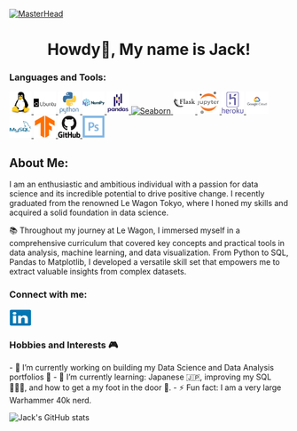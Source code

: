 [![MasterHead](https://lh3.googleusercontent.com/pw/AIL4fc8zHmJmlo7sPmTyE7cYIPFhkpppZNiFksKcGfAR2CQCCFazuXmkR2spA3UKl915Na7FKogSH03ldi6YMwKhco7MzUNDiwdjWLxd2Ij-rhUxp9Dfi8nY92VOl_Jysw6kQxFAPEK6IHA7Xaa0rOTqw-n8H8sOjACQQVi3lwewujJa869B8jHJyT7o4gQG-IsvLSyRvVc7KmEiaKbqd-L3Im7zyXq_Xo8iBzLZQ-_Lxms0BYU0GfxxKJDQPVwhjrILDqfoa6iPe63qkJE4b2Sgs5Yn-Ryr9GV_bHFqVYgV8KyXXHyvhcvSuw33rsDEQa_KCzO06PoYBbgNQIA9zfqLo3JDeFY6VuQqRP8MiXIycce8h1hBeZBvldsBOf_hICwV5JLNB4DwgTOsvtaOQpKjE6oHYbsXC3b0gVYMv06i3BHuvZJk3cVT01DoHZYhsMA_Ht7KGteYVuLnlZJncRtbZKw-jqqyBjzgDEJIWGLaltKt8SoGMg1KAyPw5WTjfWZgLeCAx4hEcBY0d5jkjRnbIi2ynt-PcGqNge1w4aS9JtJo9kxg8EbgUCpuuIfmToReNK4RGtWc9-dMoyOg4zGNr-hoKC--cWzVnowt-YRuRvbUvy78uQ6g4rE9gfG6w2HS1is4VsqrP3_C9ea-tcOSVK13-4D3iLDb1mFDYCRn9PcZ6-Gp2-ImYL5W-F3brdcxWOLl6kfa8xomBM2tEtjiyXAX1fTTqnQJiQiygDeU57YxCdIaR1hSt6bX7VkNgtf7F4dSROV_CIHxOFtRsGpufYzxHvLIQLGmZ15IWehD_IPYKhzDYwDntqeHyq45q8BPlOxqjP7Om9-c-uN0yLYh7jbelvCOjlENqvE3aJy6Y0DJoBO_y5UkiBBP6MyZAINpvLMuj9q-zZOLjKAdSkDW2nSNlU6FxvpojJkI0PsUqdApwXE-ZVFzCSMGc2PhZo4=w2170-h1630-s-no?authuser=0)](github.com/Jack-Merrett)
<h1 align = "center"> Howdy👋,  My name is Jack! </h1>

<h3 align="left">Languages and Tools:</h3>
<p align="left">
  <a href="https://www.linux.org/" target="_blank">
    <img src="https://github.com/devicons/devicon/blob/master/icons/linux/linux-original.svg" alt="Linux" width="40" height="40"/>
  </a> 
  <a href="https://ubuntu.com/" target="_blank">
    <img src="https://github.com/devicons/devicon/blob/master/icons/ubuntu/ubuntu-plain-wordmark.svg" alt="Ubuntu" width="40" height="40"/>
  </a> 
  <a href="https://www.python.org" target="_blank">
    <img src="https://github.com/devicons/devicon/blob/master/icons/python/python-original-wordmark.svg" alt="Python" width="40" height="40"/>
  </a> 
  <a href="https://numpy.org/" target="_blank">
    <img src="https://github.com/devicons/devicon/blob/master/icons/numpy/numpy-original-wordmark.svg" alt="NumPy" width="40" height="40"/>
  </a> 
  <a href="https://pandas.pydata.org/" target="_blank">
    <img src="https://github.com/devicons/devicon/blob/master/icons/pandas/pandas-original-wordmark.svg" alt="Pandas" width="40" height="40"/>
  </a> 
  <a href="https://seaborn.pydata.org/index.html" target="_blank">
    <img src="https://seaborn.pydata.org/_images/logo-tall-lightbg.svg" alt="Seaborn" width="40" height="40"/>
  </a> 
   <a href="https://flask.palletsprojects.com/en/2.3.x/" target="_blank">
    <img src="https://github.com/devicons/devicon/blob/master/icons/flask/flask-original-wordmark.svg" alt="Flask" width="40" height="40"/>
  </a> 
  <a href="https://jupyter.org/" target="_blank">
    <img src="https://github.com/devicons/devicon/blob/master/icons/jupyter/jupyter-original-wordmark.svg" alt="Jupyter" width="40" height="40"/>
  </a> 
  <a href="https://www.heroku.com/" target="_blank">
    <img src="https://github.com/devicons/devicon/blob/master/icons/heroku/heroku-original-wordmark.svg" alt="Heroku" width="40" height="40"/>
  </a>
  <a href="https://cloud.google.com/free" target="_blank">
    <img src="https://github.com/devicons/devicon/blob/master/icons/googlecloud/googlecloud-original-wordmark.svg" alt="Google Cloud" width="40" height="40"/>
  </a> 
  <a href="https://www.mysql.com/" target="_blank">
    <img src="https://github.com/devicons/devicon/blob/master/icons/mysql/mysql-plain-wordmark.svg" alt="MySQL" width="40" height="40"/>
  </a> 
  <a href="https://www.tensorflow.org/" target="_blank">
    <img src="https://github.com/devicons/devicon/blob/master/icons/tensorflow/tensorflow-original.svg" alt="TensorFlow" width="40" height="40"/>
  </a> 
  <a href="https://github.com/Jack-Merrett/Jack_Portfolio" target="_blank">
    <img src="https://github.com/devicons/devicon/blob/master/icons/github/github-original-wordmark.svg" alt="GitHub" width="40" height="40"/>
  </a>  
  <a href="https://www.photoshop.com/en" target="_blank">
    <img src="https://github.com/devicons/devicon/blob/master/icons/photoshop/photoshop-line.svg" alt="Photoshop" width="40" height="40"/>
  </a> 
</p>


## About Me:
I am an enthusiastic and ambitious individual with a passion for data science and its incredible potential to drive positive change. I recently graduated from the renowned Le Wagon Tokyo, where I honed my skills and acquired a solid foundation in data science.

📚 Throughout my journey at Le Wagon, I immersed myself in a comprehensive curriculum that covered key concepts and practical tools in data analysis, machine learning, and data visualization. From Python to SQL, Pandas to Matplotlib, I developed a versatile skill set that empowers me to extract valuable insights from complex datasets.

<h3 align="left">Connect with me:</h3>
<p align="left">
  <a href="https://www.linkedin.com/in/jackmerrett" target="blank">
    <img align="center" class="blue-icon" src="https://github.com/devicons/devicon/blob/master/icons/linkedin/linkedin-original.svg" alt="" height="30" width="40" />
  </a>
</p>

<h3 align = "left"> Hobbies and Interests 🎮 </h3>
- 🔭 I’m currently working on building my Data Science and Data Analysis portfolios 💼
- 🌱 I’m currently learning: Japanese 🇯🇵, improving my SQL 🧑🏻‍💻, and how to get a my foot in the door 🚪.
- ⚡ Fun fact: I am a very large Warhammer 40k nerd. 

![Jack's GitHub stats](https://github-readme-stats.vercel.app/api?username=Jack-Merrett&show_icons=true&theme=radical)
